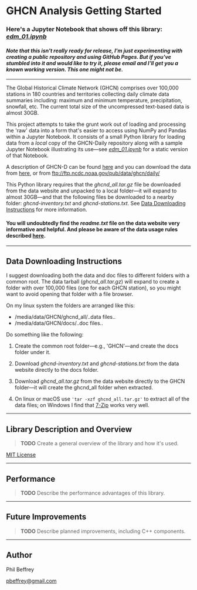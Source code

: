 # GHCN Analysis Getting Started

### Here's a Jupyter Notebook that shows off this library: [*edm_01.ipynb*](https://github.com/pbeffrey/jupyter-notebook-edm-01/blob/master/docs/edm_01.ipynb)

#### *Note that this isn't really ready for release, I'm just experimenting with creating a public repository and using GitHub Pages. But if you've stumbled into it and would like to try it, please email and I'll get you a known working version. This one might not be.*

---

The Global Historical Climate Network (GHCN) 
comprises over 100,000 stations in 180 countries and territories collecting daily climate data summaries including: maximum and minimum temperature, precipitation, snowfall, etc. The current total size of the uncompressed text-based data is almost 30GB.

This project attempts to take the grunt work out of loading and processing the 'raw' data into a form that's easier to access using NumPy and Pandas within a Jupyter Notebook. It consists of a small Python library for loading data from a *local* copy of the GHCN-Daily repository along with a sample Jupyter Notebook illustrating its use—see [*edm_01.ipynb*](https://github.com/pbeffrey/jupyter-notebook-edm-01/blob/master/docs/edm_01.ipynb) for a static version of that Notebook.

A description of GHCN-D can be found [here](https://www.ncdc.noaa.gov/ghcn-daily-description) and you can download the data from [here](https://www1.ncdc.noaa.gov/pub/data/ghcn/daily/), or from ftp://ftp.ncdc.noaa.gov/pub/data/ghcn/daily/

This Python library requires that the *ghcnd_all.tar.gz* file be downloaded from the data website and unpacked to a local folder—it will expand to almost 30GB—and that the following files be downloaded to a nearby folder: *ghcnd-inventory.txt* and *ghcnd-stations.txt*. See [Data Downloading Instructions](#data-downloading-instructions) for more information.

#### You will undoubtedly find the *readme.txt* file on the data website very informative and helpful. And please be aware of the data usage rules described [here](https://www.ncdc.noaa.gov/ghcnd-data-access).

---

## Data Downloading Instructions

I suggest downloading both the data and doc files to different folders with a common root. The data tarball (*ghcnd_all.tar.gz*) will expand to create a folder with over 100,000 files (one for each GHCN station), so you might want to avoid opening that folder with a file browser.

On my linux system the folders are arranged like this:
- /media/data/GHCN/ghcnd_all/..data files..
- /media/data/GHCN/docs/..doc files..

Do something like the following:

1. Create the common root folder—e.g., 'GHCN'—and create the docs folder under it.

2. Download *ghcnd-inventory.txt* and *ghcnd-stations.txt* from the data website directly to the docs folder.

3. Download *ghcnd_all.tar.gz* from the data website directly to the GHCN folder—it will create the ghcnd_all folder when extracted.

4. On linux or macOS use `'tar -xzf ghcnd_all.tar.gz'` to extract all of the data files; on Windows I find that [7-Zip](https://www.7-zip.org/) works very well.

---

## Library Description and Overview

> **TODO** Create a general overview of the library and how it's used.

[MIT License](https://github.com/pbeffrey/jupyter-notebook-edm-01/blob/master/docs/LICENSE.md)

---

## Performance

> **TODO** Describe the performance advantages of this library.

---

## Future Improvements

> **TODO** Describe planned improvements, including C++ components.

---

## Author

Phil Beffrey

pbeffrey@gmail.com

